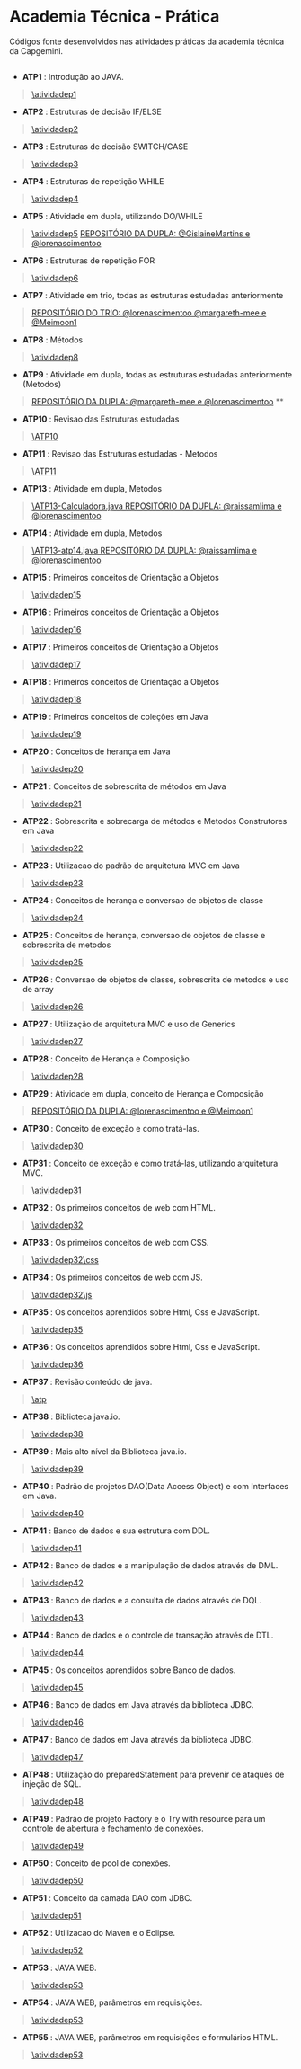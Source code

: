 # Academia Técnica - Prática
Códigos fonte desenvolvidos nas atividades práticas da academia técnica da Capgemini.

##  
- **ATP1** : Introdução ao JAVA.
>[\atividadep1](https://github.com/lorenascimentoo/academiatecnica-pratica/tree/main/src/modulo2/atividadep1)

- **ATP2** : Estruturas de decisão IF/ELSE
>[\atividadep2](https://github.com/lorenascimentoo/academiatecnica-pratica/tree/main/src/modulo2/atividadep2)

- **ATP3** : Estruturas de decisão SWITCH/CASE
>[\atividadep3](https://github.com/lorenascimentoo/academiatecnica-pratica/tree/main/src/modulo2/atividadep3)

- **ATP4** : Estruturas de repetição WHILE
>[\atividadep4](https://github.com/lorenascimentoo/academiatecnica-pratica/tree/main/src/modulo2/atividadep4)

- **ATP5** : Atividade em dupla, utilizando DO/WHILE
>[\atividadep5](https://github.com/lorenascimentoo/academiatecnica-pratica/tree/main/src/modulo2/atividadep5)
>[REPOSITÓRIO DA DUPLA: @GislaineMartins e @lorenascimentoo](https://github.com/lorenascimentoo/at-praticadupla)

- **ATP6** : Estruturas de repetição FOR
>[\atividadep6](https://github.com/lorenascimentoo/academiatecnica-pratica/tree/main/src/modulo2/atividadep6)

- **ATP7** : Atividade em trio, todas as estruturas estudadas anteriormente
>[REPOSITÓRIO DO TRIO: @lorenascimentoo @margareth-mee e @Meimoon1](https://github.com/Meimoon1/ATP7)

- **ATP8** : Métodos 
>[\atividadep8](https://github.com/lorenascimentoo/academiatecnica-pratica/tree/main/src/modulo2/atividadep8)

- **ATP9** : Atividade em dupla, todas as estruturas estudadas anteriormente (Metodos)
>[REPOSITÓRIO DA DUPLA: @margareth-mee e @lorenascimentoo](https://github.com/lorenascimentoo/at-praticadupla) **

- **ATP10** : Revisao das Estruturas estudadas
>[\ATP10](https://github.com/lorenascimentoo/ATP10)

- **ATP11** : Revisao das Estruturas estudadas - Metodos
>[\ATP11](https://github.com/lorenascimentoo/ATP11)

- **ATP13** : Atividade em dupla, Metodos
>[\ATP13-Calculadora.java REPOSITÓRIO DA DUPLA: @raissamlima e @lorenascimentoo](https://github.com/lorenascimentoo/ATP13/commits/main/src/modulo1/Calculadora.java)

- **ATP14** : Atividade em dupla, Metodos
>[\ATP13-atp14.java REPOSITÓRIO DA DUPLA: @raissamlima e @lorenascimentoo](https://github.com/lorenascimentoo/ATP13/commits/main/src/modulo1/Calculadora.java)

- **ATP15** : Primeiros conceitos de Orientação a Objetos 
>[\atividadep15](https://github.com/lorenascimentoo/academiatecnica-pratica/tree/main/src/modulo2/atividadep15)

- **ATP16** : Primeiros conceitos de Orientação a Objetos 
>[\atividadep16](https://github.com/lorenascimentoo/academiatecnica-pratica/tree/main/src/modulo2/atividadep16)

- **ATP17** : Primeiros conceitos de Orientação a Objetos 
>[\atividadep17](https://github.com/lorenascimentoo/academiatecnica-pratica/tree/main/src/modulo2/atividadep17)

- **ATP18** : Primeiros conceitos de Orientação a Objetos 
>[\atividadep18](https://github.com/lorenascimentoo/academiatecnica-pratica/tree/main/src/modulo2/atividadep18)

- **ATP19** : Primeiros conceitos de coleções em Java 
>[\atividadep19](https://github.com/lorenascimentoo/academiatecnica-pratica/tree/main/src/modulo2/atividadep19)

- **ATP20** : Conceitos de herança em Java 
>[\atividadep20](https://github.com/lorenascimentoo/academiatecnica-pratica/tree/main/src/modulo2/atividadep20)

- **ATP21** : Conceitos de sobrescrita de métodos em Java 
>[\atividadep21](https://github.com/lorenascimentoo/academiatecnica-pratica/tree/main/src/modulo2/atividadep21)

- **ATP22** : Sobrescrita e sobrecarga de métodos e Metodos Construtores em Java 
>[\atividadep22](https://github.com/lorenascimentoo/academiatecnica-pratica/tree/main/src/modulo2/atividadep22)

- **ATP23** : Utilizacao do padrão de arquitetura MVC em Java 
>[\atividadep23](https://github.com/lorenascimentoo/academiatecnica-pratica/tree/main/src/modulo2/atividadep23)

- **ATP24** : Conceitos de herança e conversao de objetos de classe 
>[\atividadep24](https://github.com/lorenascimentoo/academiatecnica-pratica/tree/main/src/modulo2/atividadep24)

- **ATP25** : Conceitos de herança, conversao de objetos de classe e sobrescrita de metodos
>[\atividadep25](https://github.com/lorenascimentoo/academiatecnica-pratica/tree/main/src/modulo2/atividadep25)

- **ATP26** : Conversao de objetos de classe, sobrescrita de metodos e uso de array
>[\atividadep26](https://github.com/lorenascimentoo/academiatecnica-pratica/tree/main/src/modulo2/atividadep26)

- **ATP27** : Utilização de arquitetura MVC e uso de Generics
>[\atividadep27](https://github.com/lorenascimentoo/academiatecnica-pratica/tree/main/src/modulo2/atividadep27)

- **ATP28** : Conceito de Herança e Composição
>[\atividadep28](https://github.com/lorenascimentoo/academiatecnica-pratica/tree/main/src/modulo2/atividadep28)

- **ATP29** : Atividade em dupla, conceito de Herança e Composição
>[REPOSITÓRIO DA DUPLA: @lorenascimentoo e @Meimoon1](https://github.com/Meimoon1/ATP29Dupla)

- **ATP30** : Conceito de exceção e como tratá-las.
>[\atividadep30](https://github.com/lorenascimentoo/academiatecnica-pratica/tree/main/src/modulo2/atividadep30)

- **ATP31** : Conceito de exceção e como tratá-las, utilizando arquitetura MVC.
>[\atividadep31](https://github.com/lorenascimentoo/academiatecnica-pratica/tree/main/src/modulo2/atividadep31)

- **ATP32** : Os primeiros conceitos de web com HTML.
>[\atividadep32](https://github.com/lorenascimentoo/academiatecnica-pratica/tree/main/src/modulo2/atividadep31)

- **ATP33** : Os primeiros conceitos de web com CSS.
>[\atividadep32\css](https://github.com/lorenascimentoo/academiatecnica-pratica/tree/main/src/modulo2/atividadep32/css)

- **ATP34** : Os primeiros conceitos de web com JS.
>[\atividadep32\js](https://github.com/lorenascimentoo/academiatecnica-pratica/tree/main/src/modulo2/atividadep32/js)

- **ATP35** :  Os conceitos aprendidos sobre Html, Css e JavaScript.
>[\atividadep35](https://github.com/lorenascimentoo/academiatecnica-pratica/tree/main/src/modulo2/atividadep35/)

- **ATP36** :  Os conceitos aprendidos sobre Html, Css e JavaScript.
>[\atividadep36](https://github.com/lorenascimentoo/academiatecnica-pratica/tree/main/src/modulo2/atividadep36/)

- **ATP37** :  Revisão conteúdo de java.
>[\atp](https://github.com/lorenascimentoo/atp)

- **ATP38** :  Biblioteca java.io.
>[\atividadep38](https://github.com/lorenascimentoo/academiatecnica-pratica/tree/main/src/modulo2/atividadep38/)

- **ATP39** :  Mais alto nível da Biblioteca java.io.
>[\atividadep39](https://github.com/lorenascimentoo/academiatecnica-pratica/tree/main/src/modulo2/atividadep39/)

- **ATP40** :  Padrão de projetos DAO(Data Access Object) e com Interfaces em Java.
>[\atividadep40](https://github.com/lorenascimentoo/academiatecnica-pratica/tree/main/src/modulo2/atividadep40/)

- **ATP41** :  Banco de dados e sua estrutura com DDL.
>[\atividadep41](https://github.com/lorenascimentoo/academiatecnica-pratica/tree/main/src/modulo2/atividadep41/)

- **ATP42** :  Banco de dados e a manipulação de dados através de DML.
>[\atividadep42](https://github.com/lorenascimentoo/academiatecnica-pratica/tree/main/src/modulo2/atividadep42/)

- **ATP43** :  Banco de dados e a consulta de dados através de DQL.
>[\atividadep43](https://github.com/lorenascimentoo/academiatecnica-pratica/tree/main/src/modulo2/atividadep43/)

- **ATP44** :  Banco de dados e o controle de transação através de DTL.
>[\atividadep44](https://github.com/lorenascimentoo/academiatecnica-pratica/tree/main/src/modulo2/atividadep44/)

- **ATP45** :  Os conceitos aprendidos sobre Banco de dados.
>[\atividadep45](https://github.com/lorenascimentoo/academiatecnica-pratica/tree/main/src/modulo2/atividadep45/)

- **ATP46** :  Banco de dados em Java através da biblioteca JDBC.
>[\atividadep46](https://github.com/lorenascimentoo/academiatecnica-pratica/tree/main/src/modulo2/atividadep46/)

- **ATP47** :  Banco de dados em Java através da biblioteca JDBC.
>[\atividadep47](https://github.com/lorenascimentoo/academiatecnica-pratica/tree/main/src/modulo2/atividadep47/)

- **ATP48** :  Utilização do preparedStatement para prevenir de ataques de injeção de SQL.
>[\atividadep48](https://github.com/lorenascimentoo/academiatecnica-pratica/tree/main/src/modulo2/atividadep48/)

- **ATP49** :  Padrão de projeto Factory  e o Try with resource para um controle de abertura e fechamento de conexões.
>[\atividadep49](https://github.com/lorenascimentoo/academiatecnica-pratica/tree/main/src/modulo2/atividadep49/)

- **ATP50** :  Conceito de pool de conexões.
>[\atividadep50](https://github.com/lorenascimentoo/academiatecnica-pratica/tree/main/src/modulo2/atividadep50/)

- **ATP51** :  Conceito da camada DAO com JDBC.
>[\atividadep51](https://github.com/lorenascimentoo/academiatecnica-pratica/tree/main/src/modulo2/atividadep51/)

- **ATP52** :  Utilizacao do Maven e o Eclipse.
>[\atividadep52](https://github.com/lorenascimentoo/academiatecnica-pratica/tree/main/src/modulo2/atividadep52/)

- **ATP53** :  JAVA WEB.
>[\atividadep53](https://github.com/lorenascimentoo/academiatecnica-pratica/tree/main/src/modulo2/atividadep53/)

- **ATP54** :  JAVA WEB, parâmetros em requisições.
>[\atividadep53](https://github.com/lorenascimentoo/academiatecnica-pratica/tree/main/src/modulo2/atividadep53/)

- **ATP55** :  JAVA WEB, parâmetros em requisições e formulários HTML.
>[\atividadep53](https://github.com/lorenascimentoo/academiatecnica-pratica/tree/main/src/modulo2/atividadep53/)